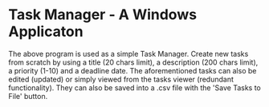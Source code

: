 # Task Manager - A Windows Applicaton

The above program is used as a simple Task Manager.
Create new tasks from scratch by using a title (20 chars limit), a description (200 chars limit), a priority (1-10) and a deadline date.
The aforementioned tasks can also be edited (updated) or simply viewed from the tasks viewer (redundant functionality). They can also be saved into a .csv file with the 'Save Tasks to File' button.
